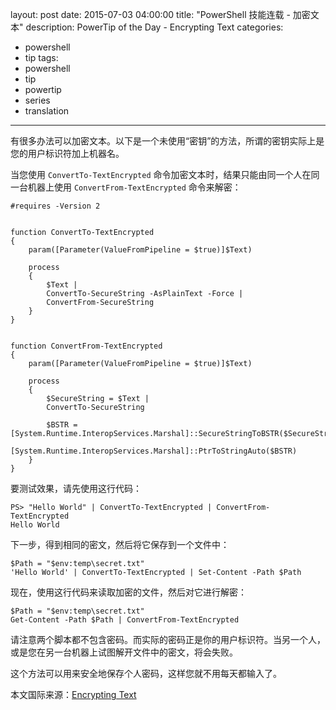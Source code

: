 layout: post
date: 2015-07-03 04:00:00
title: "PowerShell 技能连载 - 加密文本"
description: PowerTip of the Day - Encrypting Text
categories:
- powershell
- tip
tags:
- powershell
- tip
- powertip
- series
- translation
---
有很多办法可以加密文本。以下是一个未使用“密钥”的方法，所谓的密钥实际上是您的用户标识符加上机器名。

当您使用 `ConvertTo-TextEncrypted` 命令加密文本时，结果只能由同一个人在同一台机器上使用 `ConvertFrom-TextEncrypted` 命令来解密：

    #requires -Version 2
    
    
    function ConvertTo-TextEncrypted
    {
        param([Parameter(ValueFromPipeline = $true)]$Text)
    
        process
        {
            $Text |
            ConvertTo-SecureString -AsPlainText -Force |
            ConvertFrom-SecureString
        }
    }
    
    
    function ConvertFrom-TextEncrypted
    {
        param([Parameter(ValueFromPipeline = $true)]$Text)
    
        process
        {
            $SecureString = $Text |
            ConvertTo-SecureString
    
            $BSTR = [System.Runtime.InteropServices.Marshal]::SecureStringToBSTR($SecureString)
            [System.Runtime.InteropServices.Marshal]::PtrToStringAuto($BSTR)
        }
    }

要测试效果，请先使用这行代码：

    PS> "Hello World" | ConvertTo-TextEncrypted | ConvertFrom-TextEncrypted
    Hello World

下一步，得到相同的密文，然后将它保存到一个文件中：

    $Path = "$env:temp\secret.txt"
    'Hello World' | ConvertTo-TextEncrypted | Set-Content -Path $Path

现在，使用这行代码来读取加密的文件，然后对它进行解密：

    $Path = "$env:temp\secret.txt"
    Get-Content -Path $Path | ConvertFrom-TextEncrypted

请注意两个脚本都不包含密码。而实际的密码正是你的用户标识符。当另一个人，或是您在另一台机器上试图解开文件中的密文，将会失败。

这个方法可以用来安全地保存个人密码，这样您就不用每天都输入了。

<!--more-->
本文国际来源：[Encrypting Text](http://community.idera.com/powershell/powertips/b/tips/posts/encrypting-text)
